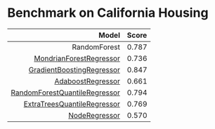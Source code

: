 # Benchmark on California Housing

| Model | Score |
| -----:|:----- |
| RandomForest | 0.787 |
| [MondrianForestRegressor](scikit-garden-MondrianTreeRegressor/) | 0.736 |
| [GradientBoostingRegressor](GradientBoostingRegressor/) |0.847 |
| [AdaboostRegressor](AdaboostRegressor/) |0.661 |
| [RandomForestQuantileRegressor](scikit-garden-RandomForestQuantileRegressor/) | 0.794 |
| [ExtraTreesQuantileRegressor](scikit-garden-ExtraTreesQuantileRegressor/) | 0.769 |
| [NodeRegressor](NodeRegressor/) | 0.570 |
